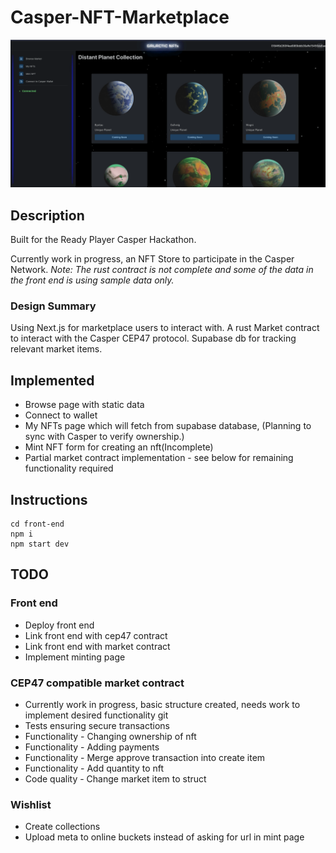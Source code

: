 # Casper-NFT-Marketplace

![](v1.1.gif)

## Description
Built for the Ready Player Casper Hackathon.

Currently work in progress, an NFT Store to participate in the Casper Network.
_Note: The rust contract is not complete and some of the data in the front end is using sample data only._ 

### Design Summary
Using Next.js for marketplace users to interact with. 
A rust Market contract to interact with the Casper CEP47 protocol.
Supabase db for tracking relevant market items.


## Implemented
- Browse page with static data
- Connect to wallet
- My NFTs page which will fetch from supabase database, (Planning to sync with Casper to verify ownership.)
- Mint NFT form for creating an nft(Incomplete)
- Partial market contract implementation - see below for remaining functionality required

## Instructions

```
cd front-end
npm i
npm start dev
```

## TODO
### Front end
- Deploy front end
- Link front end with cep47 contract
- Link front end with market contract
- Implement minting page

### CEP47 compatible market contract
- Currently work in progress, basic structure created, needs work to implement desired functionality git 
- Tests ensuring secure transactions
- Functionality - Changing ownership of nft
- Functionality - Adding payments
- Functionality - Merge approve transaction into create item
- Functionality - Add quantity to nft
- Code quality - Change market item to struct

### Wishlist
- Create collections
- Upload meta to online buckets instead of asking for url in mint page
